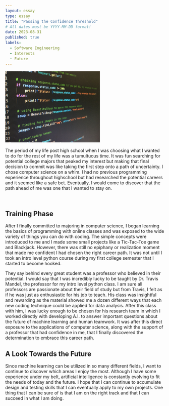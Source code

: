 ```yaml
---
layout: essay
type: essay
title: "Passing the Confidence Threshold"
# All dates must be YYYY-MM-DD format!
date: 2023-08-31
published: true
labels:
  - Software Engineering
  - Interests
  - Future
---
```


<img width="300px" class="rounded float-start pe-4" src="../img/softwareengineeringpic.jpg">

The period of my life post high school when I was choosing what I wanted to do for the rest of my life was a tumultuous time. It was fun searching for potential college majors that peaked my interest but making that final decision to commit was like taking the first step onto a path of uncertainty. I chose computer science on a whim. I had no previous programming experience throughout highschool but had researched the potential careers and it seemed like a safe bet. Eventually, I would come to discover that the path ahead of me was one that I wanted to stay on.

<br/>

## Training Phase

After I finally committed to majoring in computer science, I began learning the basics of programming with online classes and was exposed to the wide variety of things you can do with coding. The simple concepts were introduced to me and I made some small projects like a Tic-Tac-Toe game and Blackjack. However, there was still no epiphany or realization moment that made me confident I had chosen the right career path. It was not until I took an intro level python course during my first college semester that I started to become hooked.

They say behind every great student was a professor who believed in their potential. I would say that I was incredibly lucky to be taught by Dr. Travis Mandel, the professor for my intro level python class. I am sure all professors are passionate about their field of study but from Travis, I felt as if he was just as enthusiastic for his job to teach. His class was insightful and rewarding as the material showed me a dozen different ways that each new coding technique could be applied for data analysis. After this class with him, I was lucky enough to be chosen for his research team in which I worked directly with developing A.I. to answer important questions about the future of machine learning and human teamwork. It was after this direct exposure to the applications of computer science, along with the support of a professor that had confidence in me, that I finally discovered the determination to embrace this career path.

## A Look Towards the Future

Since machine learning can be utilized in so many different fields, I want to continue to discover which areas I enjoy the most. Although I have some experience under my belt, artificial intelligence is constantly evolving to fit the needs of today and the future. I hope that I can continue to accumulate design and testing skills that I can eventually apply to my own projects. One thing that I can be sure of is that I am on the right track and that I can succeed in what I am doing.
